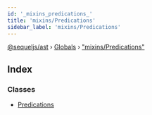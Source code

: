 ```yaml
---
id: '_mixins_predications_'
title: 'mixins/Predications'
sidebar_label: 'mixins/Predications'
---
```


[@sequeljs/ast](../index.md) › [Globals](../globals.md) ›
["mixins/Predications"](_mixins_predications_.md)

## Index

### Classes

- [Predications](../classes/_mixins_predications_.predications.md)
